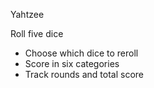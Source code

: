 Yahtzee

 Roll five dice
- Choose which dice to reroll
- Score in six categories
- Track rounds and total score
